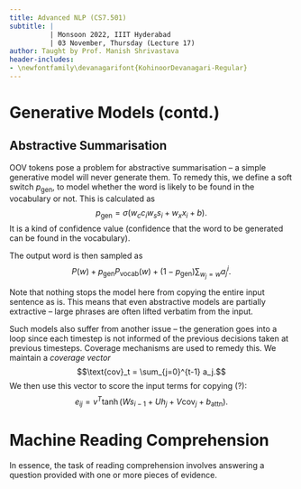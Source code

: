 ```yaml
---
title: Advanced NLP (CS7.501)
subtitle: |
          | Monsoon 2022, IIIT Hyderabad
          | 03 November, Thursday (Lecture 17)
author: Taught by Prof. Manish Shrivastava
header-includes:
- \newfontfamily\devanagarifont{KohinoorDevanagari-Regular}
---
```


# Generative Models (contd.)
## Abstractive Summarisation
OOV tokens pose a problem for abstractive summarisation – a simple generative model will never generate them. To remedy this, we define a soft switch $p_\text{gen}$, to model whether the word is likely to be found in the vocabulary or not. This is calculated as
$$p_\text{gen} = \sigma(w_c c_i w_s s_i + w_x x_i + b).$$
It is a kind of confidence value (confidence that the word to be generated can be found in the vocabulary).

The output word is then sampled as
$$P(w) + p_\text{gen}P_\text{vocab}(w) + (1-p_\text{gen})\sum_{w_j=w}a_j^i.$$

Note that nothing stops the model here from copying the entire input sentence as is. This means that even abstractive models are partially extractive – large phrases are often lifted verbatim from the input.

Such models also suffer from another issue – the generation goes into a loop since each timestep is not informed of the previous decisions taken at previous timesteps. Coverage mechanisms are used to remedy this. We maintain a *coverage vector*
$$\text{cov}_t = \sum_{j=0}^{t-1} a_j.$$
We then use this vector to score the input terms for copying (?):
$$e_{ij} = v^T \tanh(Ws_{i-1} + Uh_j + V\text{cov}_j + b_\text{attn}).$$

# Machine Reading Comprehension
In essence, the task of reading comprehension involves answering a question provided with one or more pieces of evidence.